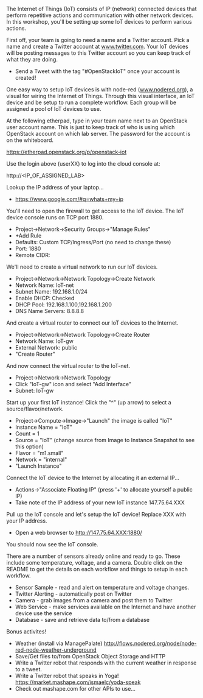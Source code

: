 
The Internet of Things (IoT) consists of IP (network) connected devices that perform repetitive actions and communication with other network devices. In this workshop, you'll be setting up some IoT devices to perform various actions.

First off, your team is going to need a name and a Twitter account. Pick a name and create a Twitter account at www.twitter.com. Your IoT devices will be posting messages to this Twitter account so you can keep track of what they are doing.

* Send a Tweet with the tag "#OpenStackIoT" once your account is created!

One easy way to setup IoT devices is with node-red (www.nodered.org), a visual for wiring the Internet of Things. Through this visual interface, an IoT device and be setup to run a complete workflow. Each group will be assigned a pool of IoT devices to use.

At the following etherpad, type in your team name next to an OpenStack user account name. This is just to keep track of who is using which OpenStack account on which lab server. The password for the account is on the whiteboard.

https://etherpad.openstack.org/p/openstack-iot

Use the login above (userXX) to log into the cloud console at:

http://<IP_OF_ASSIGNED_LAB>

Lookup the IP address of your laptop...

* https://www.google.com/#q=whats+my+ip

You'll need to open the firewall to get access to the IoT device. The IoT device console runs on TCP port 1880.

* Project->Network->Security Groups->"Manage Rules"
* +Add Rule
* Defaults: Custom TCP/Ingress/Port (no need to change these)
* Port: 1880
* Remote CIDR: <IP address of your laptop>

We'll need to create a virtual network to run our IoT devices.

* Project->Network->Network Topology->Create Network
* Network Name: IoT-net
* Subnet Name: 192.168.1.0/24
* Enable DHCP: Checked
* DHCP Pool: 192.168.1.100,192.168.1.200
* DNS Name Servers: 8.8.8.8

And create a virtual router to connect our IoT devices to the Internet.

* Project->Network->Network Topology->Create Router
* Network Name: IoT-gw
* External Network: public
* "Create Router"

And now connect the virtual router to the IoT-net.

* Project->Network->Network Topology
* Click "IoT-gw" icon and select "Add Interface"
* Subnet: IoT-gw

Start up your first IoT instance! Click the "^" (up arrow) to select a source/flavor/network.

* Project->Compute->Image->"Launch" the image is called "IoT"
* Instance Name = "IoT"
* Count = 1
* Source = "IoT" (change source from Image to Instance Snapshot to see this option)
* Flavor = "m1.small"
* Network = "internal"
* "Launch Instance"

Connect the IoT device to the Internet by allocating it an external IP...

* Actions->"Associate Floating IP" (press '+' to allocate yourself a public IP)
* Take note of the IP address of your new IoT instance 147.75.64.XXX

Pull up the IoT console and let's setup the IoT device! Replace XXX with your IP address.

* Open a web browser to http://147.75.64.XXX:1880/

You should now see the IoT console.

There are a number of sensors already online and ready to go. These include some temperature, voltage, and a camera. Double click on the README to get the details on each workflow and things to setup in each workflow.

* Sensor Sample - read and alert on temperature and voltage changes.
* Twitter Alerting - automatically post on Twitter
* Camera - grab images from a camera and post them to Twitter
* Web Service - make services available on the Internet and have another device use the service
* Database - save and retrieve data to/from a database

Bonus activites!
 * Weather (install via ManagePalate) http://flows.nodered.org/node/node-red-node-weather-underground
 * Save/Get files to/from OpenStack Object Storage and HTTP
 * Write a Twitter robot that responds with the current weather in response to a tweet.
 * Write a Twitter robot that speaks in Yoga! https://market.mashape.com/ismaelc/yoda-speak
 * Check out mashape.com for other APIs to use...

